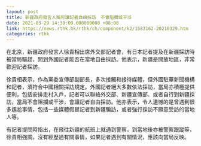 ```yaml
---
layout: post
title: 新疆政府發言人稱可讓記者自由採訪　不會阻攔或干涉
date: 2021-03-29 14:30:09.000000000 +08:00
link: https://news.rthk.hk/rthk/ch/component/k2/1583162-20210329.htm
categories: rthk
---
```


在北京，新疆政府發言人徐貴相出席外交部記者會，有日本記者提及在新疆採訪時被當局驅趕，問到外國記者能否在當地自由採訪。他表示，新疆是開放地區，非常歡迎記者採訪。

徐貴相表示，作為黨委宣傳部副部長，多次接觸和接待媒體，但外國駐華新聞機構和記者，須符合中國相關採訪規定。外國記者絕大多數依法採訪，當局亦積極提供便利，包括安排走村入戶，記者可以聯絡外交部、新疆宣傳部、或者自行到新疆採訪，當局不會阻攔或干涉，會讓記者自由採訪。他亦表示，令人遺憾的是曾遇到很多尷尬事情，包括一些媒體假冒記者到新疆騙訪，或者強行採訪不願意受訪的當地人等。

有記者提問時指出，在飛往新疆的航班上就遇到警察，到當地後亦被警察跟蹤等，徐貴相強調，沒有經歷過有關事情，如果記者遇到有關情況，應該向當局反映。
